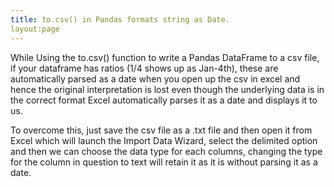 ```yaml
---
title: to.csv() in Pandas formats string as Date.
layout:page
---
```


While Using the to.csv() function to write a Pandas DataFrame to a csv file, if your dataframe has ratios (1/4 shows up as Jan-4th), these are automatically parsed 
as a date when you open up the csv in excel and hence the original interpretation is lost even though the underlying data is in the correct
format Excel automatically parses it as a date and displays it to us.

To overcome this, just save the csv file as a .txt file and then open it from Excel which will launch the Import Data Wizard, select
the delimited option and then we can choose the data type for each columns, changing the type for the column in question to text will
retain it as it is without parsing it as a date.
